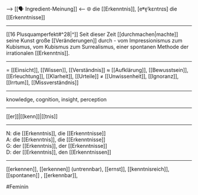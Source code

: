 --> [[🗣️ Ingredient-Meinung]] <--
🌐 die [[Erkenntnis]], [eʶɐ̯ˈkɛntnɪs]
die [[Erkenntnisse]]

---
[[16 Plusquamperfekt#^28|^]] Seit dieser Zeit [[durchmachen|machte]] seine Kunst große [[Veränderungen]] durch - vom Impressionismus zum Kubismus, vom Kubismus zum Surrealismus, einer spontanen Methode der irrationalen [[Erkenntnis]].

---
= [[Einsicht]], [[Wissen]], [[Verständnis]]
≈ [[Aufklärung]], [[Bewusstsein]], [[Erleuchtung]], [[Klarheit]], [[Urteile]]
≠ [[Unwissenheit]], [[Ignoranz]], [[Irrtum]], [[Missverständnis]]

---
knowledge, cognition, insight, perception

---
[[er]]|[[kenn]]|[[tnis]]

---
N: die [[Erkenntnis]], die [[Erkenntnisse]]  
A: die [[Erkenntnis]], die [[Erkenntnisse]]  
G: der [[Erkenntnis]], der [[Erkenntnisse]]  
D: der [[Erkenntnis]], den [[Erkenntnissen]]  

---
[[erkennen]], [[erkennen]] (untrennbar), [[ernst]], [[kenntnisreich]], [[spontanen]]
, [[erkennbar]], 

#Feminin 